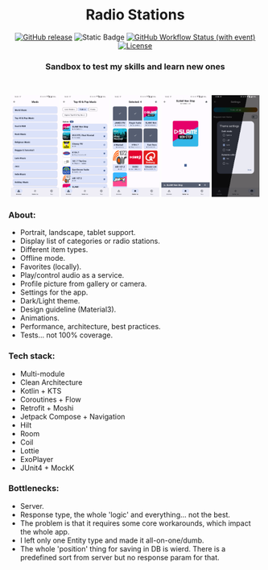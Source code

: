 <div align="center">

# Radio Stations

[![GitHub release](https://img.shields.io/github/v/release/AlexeyMerov/RadioStations)](https://github.com/AlexeyMerov/RadioStations/releases)
![Static Badge](https://img.shields.io/badge/26-blue?logo=android&label=minSdk)
[![GitHub Workflow Status (with event)](https://img.shields.io/github/actions/workflow/status/AlexeyMerov/RadioStations/android.yml?event=push&logo=github&logoColor=white)](https://github.com/AlexeyMerov/RadioStations/actions)
[![License](https://img.shields.io/github/license/AlexeyMerov/RadioStations?color=blue)](LICENSE)

### Sandbox to test my skills and learn new ones

<br>
<p>
  <img src="./preview/categories.png" width="19%" /> 
  <img src="./preview/stations.png" width="19%" />
  <img src="./preview/favorites.png" width="19%" /> 
  <img src="./preview/player.png" width="19%" /> 
  <img src="./preview/theme.png" width="19%" /> 
</p>

</div>

### About:

- Portrait, landscape, tablet support.
- Display list of categories or radio stations.
- Different item types.
- Offline mode.
- Favorites (locally).
- Play/control audio as a service.
- Profile picture from gallery or camera.
- Settings for the app.
- Dark/Light theme.
- Design guideline (Material3).
- Animations.
- Performance, architecture, best practices.
- Tests... not 100% coverage.

### Tech stack:

- Multi-module
- Clean Architecture
- Kotlin + KTS
- Coroutines + Flow
- Retrofit + Moshi
- Jetpack Compose + Navigation
- Hilt
- Room
- Coil
- Lottie
- ExoPlayer
- JUnit4 + MockK

### Bottlenecks:

- Server.
- Response type, the whole 'logic' and everything... not the best.
- The problem is that it requires some core workarounds, which impact the whole app.
- I left only one Entity type and made it all-on-one/dumb.
- The whole 'position' thing for saving in DB is wierd. There is a predefined sort from server but no response param for that.